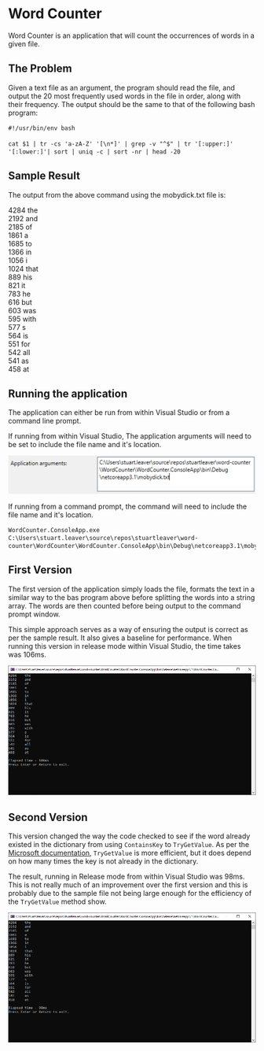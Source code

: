 # Word Counter
Word Counter is  an application that will count the occurrences of words in a given file.

## The Problem
Given a text file as an argument, the program should read the file, and output the 20 most frequently used words in the file in order, along with their frequency. The output should be the same to that of the following bash program:
```
#!/usr/bin/env bash

cat $1 | tr -cs 'a-zA-Z' '[\n*]' | grep -v "^$" | tr '[:upper:]' '[:lower:]'| sort | uniq -c | sort -nr | head -20
```

## Sample Result
The output from the above command using the mobydick.txt file is:

4284 the  
2192 and  
2185 of  
1861 a  
1685 to  
1366 in  
1056 i  
1024 that  
889 his  
821 it  
783 he  
616 but  
603 was  
595 with  
577 s  
564 is  
551 for  
542 all  
541 as  
458 at  

## Running the application
The application can either be run from within Visual Studio or from a command line prompt.

If running from within Visual Studio, The application arguments will need to be set to include the file name and it's location.

![application-arguments](images/application-arguments.png)

If running from a command prompt, the command will need to include the file name and it's location.
```
WordCounter.ConsoleApp.exe C:\Users\stuart.leaver\source\repos\stuartleaver\word-counter\WordCounter\WordCounter.ConsoleApp\bin\Debug\netcoreapp3.1\mobydick.txt
```

## First Version
The first version of the application simply loads the file, formats the text in a similar way to the bas program above before splitting the words into a string array. The words are then counted before being output to the command prompt window.

This simple approach serves as a way of ensuring the output is correct as per the sample result. It also gives a baseline for performance. When running this version in release mode within Visual Studio, the time takes was 106ms.

![first-version](images/first-version.png)

## Second Version
This version changed the way the code checked to see if the word already existed in the dictionary from using `ContainsKey` to `TryGetValue`. As per the [Microsoft documentation](http://msdn.microsoft.com/en-us/library/bb347013.aspx), `TryGetValue` is more efficient, but it does depend on how many times the key is not already in the dictionary.

The result, running in Release mode from within Visual Studio was 98ms. This is not really much of an improvement over the first version and this is probably due to the sample file not being large enough for the efficiency of the `TryGetValue` method show.

![second-version](images/second-version.png)
